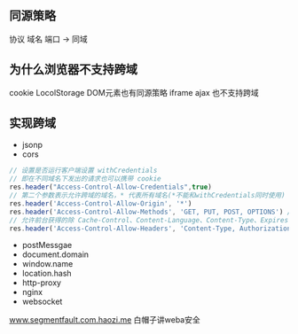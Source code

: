 ## 同源策略
协议 域名 端口 -> 同域
## 为什么浏览器不支持跨域
cookie LocolStorage
DOM元素也有同源策略 iframe
ajax 也不支持跨域
## 实现跨域
- jsonp
- cors
```javascript
// 设置是否运行客户端设置 withCredentials
// 即在不同域名下发出的请求也可以携带 cookie
res.header("Access-Control-Allow-Credentials",true)
// 第二个参数表示允许跨域的域名，* 代表所有域名(*不能和withCredentials同时使用)
res.header('Access-Control-Allow-Origin', '*')
res.header('Access-Control-Allow-Methods', 'GET, PUT, POST, OPTIONS') // 允许的 http 请求的方法
// 允许前台获得的除 Cache-Control、Content-Language、Content-Type、Expires、Last-Modified、Pragma 这几张基本响应头之外的响应头
res.header('Access-Control-Allow-Headers', 'Content-Type, Authorization, Content-Length, X-Requested-With')
```
- postMessgae
- document.domain
- window.name
- location.hash
- http-proxy
- nginx
- websocket

www.segmentfault.com.haozi.me
白帽子讲weba安全